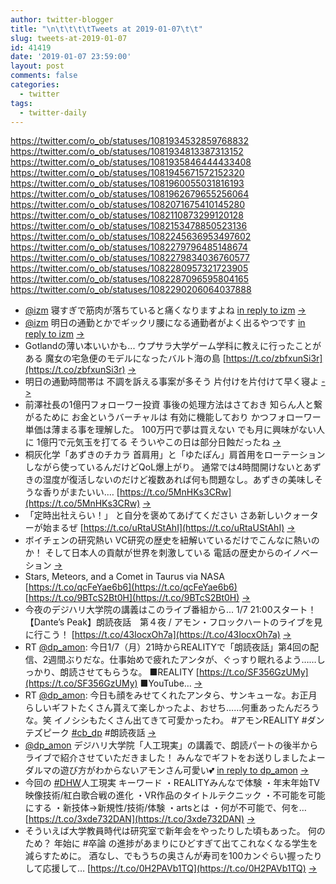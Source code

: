 ```yaml
---
author: twitter-blogger
title: "\n\t\t\t\tTweets at 2019-01-07\t\t"
slug: tweets-at-2019-01-07
id: 41419
date: '2019-01-07 23:59:00'
layout: post
comments: false
categories:
  - twitter
tags:
  - twitter-daily
---
```


https://twitter.com/o_ob/statuses/1081934532859768832 https://twitter.com/o_ob/statuses/1081934813387313152 https://twitter.com/o_ob/statuses/1081935846444433408 https://twitter.com/o_ob/statuses/1081945671572152320 https://twitter.com/o_ob/statuses/1081960055031816193 https://twitter.com/o_ob/statuses/1081962679655256064 https://twitter.com/o_ob/statuses/1082071675410145280 https://twitter.com/o_ob/statuses/1082110873299120128 https://twitter.com/o_ob/statuses/1082153478850523136 https://twitter.com/o_ob/statuses/1082245636953497602 https://twitter.com/o_ob/statuses/1082279796485148674 https://twitter.com/o_ob/statuses/1082279834036760577 https://twitter.com/o_ob/statuses/1082280957321723905 https://twitter.com/o_ob/statuses/1082287096595804165 https://twitter.com/o_ob/statuses/1082290206064037888  

*   [@izm](https://twitter.com/izm) 寝すぎで筋肉が落ちていると痛くなりますよね [in reply to izm](https://twitter.com/izm/statuses/1081931829530177536) [->](https://twitter.com/o_ob/statuses/1081934532859768832)
*   [@izm](https://twitter.com/izm) 明日の通勤とかでギックリ腰になる通勤者がよく出るやつです [in reply to izm](https://twitter.com/izm/statuses/1081934644646371329) [->](https://twitter.com/o_ob/statuses/1081934813387313152)
*   Gotlandの薄い本いいかも... ウプサラ大学ゲーム学科に教えに行ったことがある 魔女の宅急便のモデルになったバルト海の島 [https://t.co/zbfxunSi3r](https://t.co/zbfxunSi3r) [->](https://twitter.com/o_ob/statuses/1081935846444433408)
*   明日の通勤時間帯は 不調を訴える事案が多そう 片付けを片付けて早く寝よ [->](https://twitter.com/o_ob/statuses/1081945671572152320)
*   前澤社長の1億円フォローワー投資 事後の処理方法はさておき 知らん人と繋がるために お金というバーチャルは 有効に機能しており かつフォローワー単価は薄まる事を理解した。 100万円で夢は買えない でも月に興味がない人に 1億円で元気玉を打てる そういやこの日は部分日蝕だったね [->](https://twitter.com/o_ob/statuses/1081960055031816193)
*   桐灰化学「あずきのチカラ 首肩用」と「ゆたぽん」肩首用をローテーションしながら使っているんだけどQoL爆上がり。 通常では4時間開けないとあずきの湿度が復活しないのだけど複数あれば何も問題なし。あずきの美味しそうな香りがまたいい.… [https://t.co/5MnHKs3CRw](https://t.co/5MnHKs3CRw) [->](https://twitter.com/o_ob/statuses/1081962679655256064)
*   「定時出社えらい！」 と自分を褒めてあげてください さあ新しいクォーターが始まるぜ [https://t.co/uRtaUStAhI](https://t.co/uRtaUStAhI) [->](https://twitter.com/o_ob/statuses/1082071675410145280)
*   ボイチェンの研究熱い VC研究の歴史を紐解いているだけでこんなに熱いのか！ そして日本人の貢献が世界を刺激している 電話の歴史からのイノベーション [->](https://twitter.com/o_ob/statuses/1082110873299120128)
*   Stars, Meteors, and a Comet in Taurus via NASA [https://t.co/qcFeYae6b6](https://t.co/qcFeYae6b6) [https://t.co/9BTcS2Bt0H](https://t.co/9BTcS2Bt0H) [->](https://twitter.com/o_ob/statuses/1082153478850523136)
*   今夜のデジハリ大学院の講義はこのライブ番組から... 1/7 21:00スタート！ 【Dante’s Peak】朗読夜話　第４夜 / アモン・フロックハートのライブを見に行こう！ [https://t.co/43IocxOh7a](https://t.co/43IocxOh7a) [->](https://twitter.com/o_ob/statuses/1082245636953497602)
*   RT [@dp_amon](https://twitter.com/dp_amon): 今日1/7（月）21時からREALITYで「朗読夜話」第4回の配信、2週間ぶりだな。仕事始めで疲れたアンタが、ぐっすり眠れるよう……しっかり、朗読させてもらうな。 ■REALITY [https://t.co/SF356GzUMy](https://t.co/SF356GzUMy) ■YouTube… [->](https://twitter.com/o_ob/statuses/1082279796485148674)
*   RT [@dp_amon](https://twitter.com/dp_amon): 今日も顔をみせてくれたアンタら、サンキューな。お正月らしいギフトたくさん貰えて楽しかったよ、おせち……何重あったんだろうな。笑 イノシシもたくさん出てきて可愛かったわ。 #アモンREALITY #ダンテズピーク [#cb_dp](https://twitter.com/search?q=%23cb_dp&src=hash) #朗読夜話 [->](https://twitter.com/o_ob/statuses/1082279834036760577)
*   [@dp_amon](https://twitter.com/dp_amon) デジハリ大学院「人工現実」の講義で、朗読パートの後半からライブで紹介させていただきました！ みんなでギフトをお送りしましたよー ダルマの遊び方がわからないアモンさん可愛い💕 [in reply to dp_amon](https://twitter.com/dp_amon/statuses/1082255369076846592) [->](https://twitter.com/o_ob/statuses/1082280957321723905)
*   今回の [#DHW](https://twitter.com/search?q=%23DHW&src=hash)人工現実 キーワード ・REALITYみんなで体験 ・年末年始TV映像技術/紅白歌合戦の進化 ・VR作品のタイトルテクニック ・不可能を可能にする ・新技体→新規性/技術/体験 ・artsとは ・何が不可能で、何を… [https://t.co/3xde732DAN](https://t.co/3xde732DAN) [->](https://twitter.com/o_ob/statuses/1082287096595804165)
*   そういえば大学教員時代は研究室で新年会をやったりした頃もあった。 何のため？ 年始に #卒論 の進捗があまりにひどすぎて出てこれなくなる学生を減らすために。 酒なし、でもうちの奥さんが寿司を100カンぐらい握ったりして応援して… [https://t.co/0H2PAVb1TQ](https://t.co/0H2PAVb1TQ) [->](https://twitter.com/o_ob/statuses/1082290206064037888)